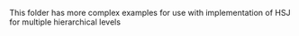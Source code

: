 This folder has more complex examples for use with implementation of HSJ for multiple hierarchical levels
